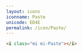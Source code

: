 ```yaml
---
layout: icons
iconname: Paste
unicode: ED4E
permalink: /icon/Paste/
---
```


``` html
<i class="mi mi-Paste"></i>
```
